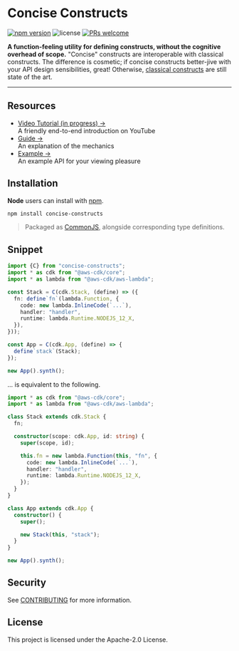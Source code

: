 # Concise Constructs

[![npm version](https://img.shields.io/npm/v/style-dictionary.svg?style=flat-square)](https://badge.fury.io/js/style-dictionary) ![license](https://img.shields.io/npm/l/style-dictionary.svg?style=flat-square) [![PRs welcome](https://img.shields.io/badge/PRs-welcome-brightgreen.svg?style=flat-square)](https://github.com/amzn/style-dictionary/blob/master/CONTRIBUTING.md#submitting-pull-requests)

**A function-feeling utility for defining constructs, without the cognitive overhead of scope.** "Concise" constructs are interoperable with classical constructs. The difference is cosmetic; if concise constructs better-jive with your API design sensibilities, great! Otherwise, [classical constructs](https://github.com/aws/constructs) are still state of the art.

---

## Resources

- [Video Tutorial (in progress) &rarr;](#)<br />A friendly end-to-end introduction on YouTube
- [Guide &rarr;](docs/guide.md)<br /> An explanation of the mechanics
- [Example &rarr;](example)<br />An example API for your viewing pleasure

## Installation

**Node** users can install with [npm](https://www.npmjs.com/package/concise-constructs).

```sh
npm install concise-constructs
```

> Packaged as [CommonJS](http://wiki.commonjs.org/wiki/Modules/1.1), alongside corresponding type definitions.

## Snippet

```ts
import {C} from "concise-constructs";
import * as cdk from "@aws-cdk/core";
import * as lambda from "@aws-cdk/aws-lambda";

const Stack = C(cdk.Stack, (define) => ({
  fn: define`fn`(lambda.Function, {
    code: new lambda.InlineCode(`...`),
    handler: "handler",
    runtime: lambda.Runtime.NODEJS_12_X,
  }),
}));

const App = C(cdk.App, (define) => {
  define`stack`(Stack);
});

new App().synth();
```

... is equivalent to the following.

```ts
import * as cdk from "@aws-cdk/core";
import * as lambda from "@aws-cdk/aws-lambda";

class Stack extends cdk.Stack {
  fn;

  constructor(scope: cdk.App, id: string) {
    super(scope, id);

    this.fn = new lambda.Function(this, "fn", {
      code: new lambda.InlineCode(`...`),
      handler: "handler",
      runtime: lambda.Runtime.NODEJS_12_X,
    });
  }
}

class App extends cdk.App {
  constructor() {
    super();

    new Stack(this, "stack");
  }
}

new App().synth();
```

## Security

See [CONTRIBUTING](CONTRIBUTING.md#security-issue-notifications) for more information.

## License

This project is licensed under the Apache-2.0 License.
